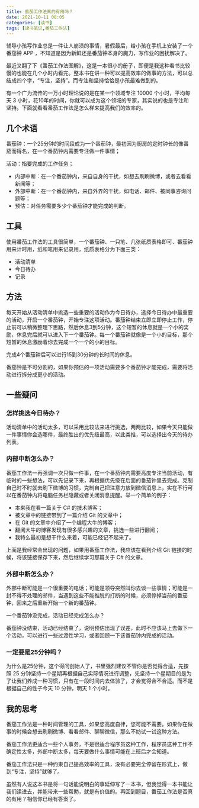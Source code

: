 ```yaml
---
title: 番茄工作法真的有用吗？
date: 2021-10-11 08:05
categories: [读书]
tags: [读书笔记,番茄工作法]
---
```


辅导小孩写作业总是一件让人崩溃的事情，暑假最后，给小孩在手机上安装了一个番茄钟 APP ，不知道是因为新鲜还是番茄钟本身的魔力，写作业的困扰解决了。

最近又翻了下《番茄工作法图解》，这是一本很小的册子，即便是我这种看书比较慢的也能在几个小时内看完。整本书在讲一种可以提高效率的做事的方法，可以总结成四个字，“专注，坚持”。而专注和坚持恰恰是小孩最难做到的。

有一个广为流传的一万小时理论说的是在某一个领域专注 10000 个小时，平均每天 3 小时，花10年的时间，你就可以成为这个领域的专家，其实说的也是专注和坚持。下面就看看番茄工作法是怎么样来提高我们的效率的。

## 几个术语

番茄钟：一个25分钟的时间段成为一个番茄钟，最初因为厨房的定时钟长的像番茄而得名，在一个番茄钟内需要专注做一件事情；

活动：指要完成的工作任务；

- 内部中断：在一个番茄钟内，来自自身的干扰，如想去刷刷微博，或者去看看新闻等；
- 外部中断：在一个番茄钟内，来自外界的干扰，如电话、邮件、被同事咨询问题等；
- 预估：对任务需要多少个番茄钟才能完成的判断。

## 工具

使用番茄工作法的工具很简单，一个番茄钟、一只笔、几张纸质表格即可、番茄钟用来计时用，纸和笔用来记录用，纸质表格分为下面三类：

- 活动清单
- 今日待办
- 记录

## 方法

每天开始从活动清单中挑选一些重要的活动作为今日待办，选择今日待办中最重要的活动，开启一个番茄钟，开始专注这项活动。番茄钟结束立即立即停止工作，停止前可以稍微整理下思路，然后休息3到5分钟，这个短暂的休息就是一个小的奖励，休息完后就可以进入下一个番茄钟。每一个番茄钟就像是一个小的目标，那个短暂的休息激励着你去完成一个一个的小的目标。

完成4个番茄钟后可以进行15到30分钟的长时间的休息。

番茄钟是不可分割的，如果你预估的一项活动需要多个番茄钟才能完成，需要将活动进行拆分成更小的活动。

## 一些疑问

### 怎样挑选今日待办？

活动清单中的活动太多，可以采用比较法来进行挑选，两两比较，如果今天只能做一件事情你会选哪件，最终胜出的优先级最高，以此类推，可以选择出今天的待办列表。

### 内部中断怎么办？

番茄工作法一再强调一次只做一件事，在一个番茄钟内需要高度专注当前活动，有临时的一些想法，可以先记录下来，再根据优先级在后面的番茄钟里去完成。克制自己时不时就去刷下微博的习惯，克制自己把注意力放到微信消息上，实在不行可以在番茄钟内将电脑任务栏隐藏或者关闭消息提醒。举一个简单的例子：

- 本来我在看一篇关于 C# 的技术博客；
- 被文章中的链接带到了一篇介绍 Git 的文章中；
- 在 Git 的文章中介绍了一个编程大牛的博客；
- 翻阅大牛的博客发现有很多感兴趣的文章，挑选一些进行翻阅；
- 我特么最初是想干什么来着，可能已经记不起来了。

上面是我经常会出现的问题，如果用番茄工作法，我应该在看到介绍 Git 链接的时候，将该链接保存下来，然后继续学习那篇关于 C# 的文章。

### 外部中断怎么办？

外部中断可能是一个很重要的电话；可能是领导突然叫你去谈一些事情；可能是一封不得不处理的邮件，当遇到这些不能推脱的打断的时候，必须停掉当前的番茄钟，回来之后重新开始一个新的番茄钟。

一个番茄钟没完成，活动已经完成怎么办？

番茄钟没结束，活动已经结束了，说明预估出现了误差，此时不应该马上去做下一个活动，可以进行一些过渡性学习，或者回顾一下该番茄钟内完成的活动。

### 一定要是25分钟吗？

为什么是25分钟，这个得问创始人了，书里强烈建议不管你是否觉得合适，先按照 25 分钟坚持一个星期再根据自己实际情况进行调整，先坚持一个星期目的是为了让我们养成一种习惯，只有在一段时间内去体验了，才会觉得合不合适。而不是根据自己的性子今天 10 分钟，明天 1 个小时。

## 我的思考

番茄工作法是一种时间管理的工具，如果您高度自律，您可能不需要。如果你在做事的时候会想去刷刷微博、看看邮件、聊聊微信，那么不妨试一试这种方法。

番茄工作法更适合一些个人事务，不是很适合程序员这种工作，程序员这种工作不确定性太多，外部中断太多，每天要做什么事情可能在上班后才会知道。

番茄工作法只是一种约束自己提高效率的工具，没有必要完全停留在形式上，做到“专注，坚持”就够了。

虽然有人说这本书是将一句话能说明白的事延伸写了一本书，但我觉得一本书能让我们读进去，并能带来一些帮助，就是有价值的。再回到题目，番茄工作法是否真的有用？相信你已经有答案了。
